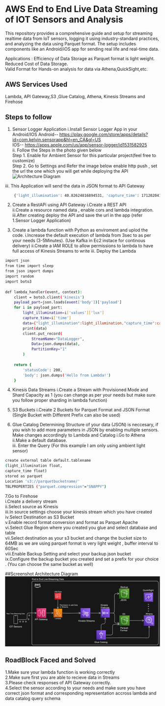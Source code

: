 
# AWS End to End Live Data Streaming of IOT Sensors and Analysis
This repository provides a comprehensive guide and setup for streaming realtime data from IoT sensors, logging it using industry-standard practices, and analyzing the data using Parquet format. The setup includes components like an Android/iOS app for sending real life and real-time data.

Applications : Efficiency of Data Storage as Parquet format is light weight.\
Reduced Cost of Data Storage.\
Valid Format for Hands-on analysis for data via Athena,QuickSight,etc.


## AWS Services Used
Lambda, API Gateway,S3 ,Glue Catalog, Athena, Kinesis Streams and Firehose
## Steps to follow
1. Sensor Logger Application
i.Install Sensor Logger App in your Android/IOS
Android-- https://play.google.com/store/apps/details?id=com.kelvin.sensorapp&hl=en_CA&gl=US \
IOS-- https://apps.apple.com/us/app/sensor-logger/id1531582925 \
ii. Follow the Steps in the photo given below\
Step 1. Enable for Ambient Sensor for this particular project(feel free to customize)\
Step 2. Go to Settings and Refer the image below enable http push , set the url the one which you will get while deploying the API 
![Architecture Diagram](https://via.placeholder.com/468x300?text=App+Screenshot+Here)

iii. This Application will send the data in JSON format to API Gateway
```bash
	{'light_illumination': 40.82624816894531, 'capture_time': 1712020418971037400}
```


2. Create a RestAPi using API Gateway
i.Create a REST API \
ii.Create a resource named data , enable cors and lambda integration. 
iii.After creating deploy the API and save the url in the app (refer 1.Sensor Logger Application)



3. Create a lambda function with Python as enviroment and uplod the code. 
i.Increase the default execution of lambda from 3sec to as per your needs (3-5Minutes). (Use Kafka in Ec2 instace for continous delivery)
ii.Create a IAM ROLE to allow permissions to lambda to have full access of Kinesis Streams to write
iii. Deploy the Lambda
```bash
import json
from time import sleep
from json import dumps
import random
import boto3

def lambda_handler(event, context):
    client = boto3.client('kinesis')
    payload_part=json.loads(event['body'])['payload']
    for i in payload_part:
        light_illumination=i['values']['lux']
        capture_time=i['time']
        data={"light_illumination":light_illumination,"capture_time":capture_time}
        print(data)
        client.put_record(
            StreamName="DataLogger",
            Data=json.dumps(data),
            PartitionKey="1"
        )
        
    return {
        'statusCode': 200,
        'body': json.dumps('Hello from Lambda!')
    }
```

4. Kinesis Data Streams
i.Create a Stream with Provisioned Mode and Shard Capacity as 1 (you can change as per your needs but make sure you follow proper sharding in lambda function)

5. S3 Buckets
i.Create 2 Buckets for Parquet Format and JSON Format (Single Bucket with Different Prefix can also be used)

6. Glue Catalog
Determining Structure of your data (JSON) is neccesary, if you wish to add more parameters in JSON by enabling multiple sensors. Make changes accordingly to Lambda and Catalog
i.Go to Athena\
ii.Make a default database.\
iii. Enter the Query (For this example I am only using ambient light sensor)
```bash
create external table default.tablename
(light_illumination float,
capture_time float)
stored as parquet
Location 's3://parquetbucketname/'
TBLPROPERTIES ("parquet.compression"="SNAPPY")
```

7.Go to Firehose\
i.Create a delivery stream\
ii.Select source as Kinesis\
iii.In source settings choose your kinesis stream which you have created\
iv.Select Destination as S3 Bucket\
v.Enable record format conversion and format as Parquet Apache\
vi.Select Glue Region where you created you glue and select database and table\
vii.Select destination as your s3 bucket and change the bucket size to 64MB as we are using parquet format is very light weight  , buffer interval to 60Sec\
viii.Enable Backup Setting and select your backup json bucket\
ix.Configure the backup bucket you created and set a prefix for your choice . (You can choose the same bucket as well)


##Screenshot
Architecture Diagram
![Architecture Diagram](https://github.com/rahulpatel13/aws-end-to-end-live-data-streaming/blob/main/datastreaming)








## RoadBlock Faced and Solved
1.Make sure your lambda function is working correctly\
2.Make sure first you are able to recieve data in Streams\
3.Please check responses of API Gateway correctly.\
4.Select the sensor according to your needs and make sure you have correct json format and corresponding representation accross lambda and data catalog query schema
